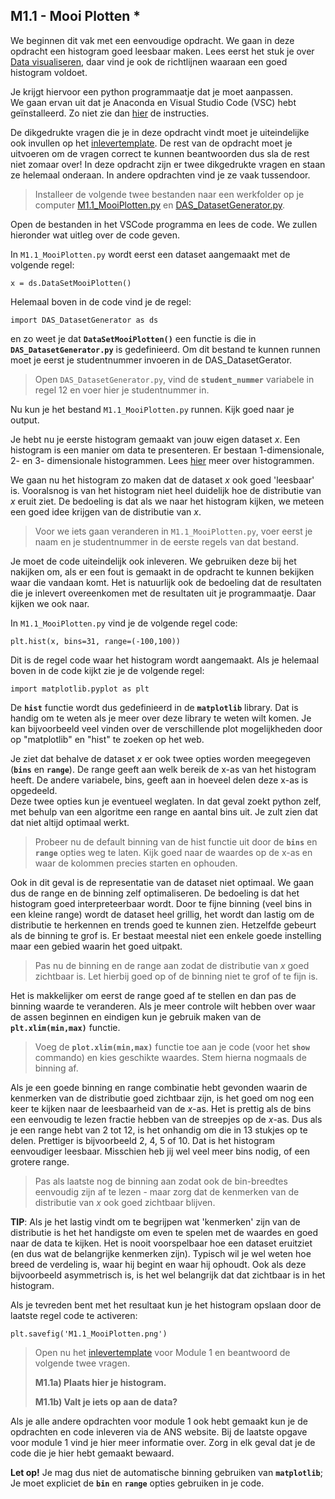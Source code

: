 ## M1.1 - Mooi Plotten *

We beginnen dit vak met een eenvoudige opdracht. We gaan in deze opdracht een histogram goed leesbaar maken. Lees eerst het stuk je over [Data visualiseren](/module-1/data-visualiseren), daar vind je ook de richtlijnen waaraan een goed histogram voldoet.

Je krijgt hiervoor een python programmaatje dat je moet aanpassen.  
We gaan ervan uit dat je Anaconda en Visual Studio Code (VSC) hebt geïnstalleerd. Zo niet zie dan [hier](/informatie/installatie) de instructies.

De dikgedrukte vragen die je in deze opdracht vindt moet je uiteindelijke ook invullen op het [inlevertemplate](https://das.mprog.nl/course/12%20Opdrachten%20Module%201/00%20Opdrachten/InlevertemplateModule1.docx). De rest van de opdracht moet je uitvoeren om de vragen correct te kunnen beantwoorden dus sla de rest niet zomaar over! In deze opdracht zijn er twee dikgedrukte vragen en staan ze helemaal onderaan. In andere opdrachten vind je ze vaak tussendoor.



> Installeer de volgende twee bestanden naar een werkfolder op je computer [M1.1_MooiPlotten.py](M1.1_MooiPlotten.py) en [DAS_DatasetGenerator.py](https://das.mprog.nl/course/12%20Opdrachten%20Module%201/00%20Opdrachten/DAS_DatasetGenerator.py).

Open de bestanden in het VSCode programma en lees de code. We zullen hieronder wat uitleg over de code geven. 

In `M1.1_MooiPlotten.py` wordt eerst een dataset aangemaakt met de volgende regel:

	x = ds.DataSetMooiPlotten()

Helemaal boven in de code vind je de regel:

	import DAS_DatasetGenerator as ds	

en zo weet je dat **`DataSetMooiPlotten()`** een functie is die in **`DAS_DatasetGenerator.py`** is gedefinieerd.
Om dit bestand te kunnen runnen moet je eerst je studentnummer invoeren in de DAS_DatasetGerator.

> Open `DAS_DatasetGenerator.py`, vind de **`student_nummer`** variabele in regel 12 en voer hier je studentnummer in. 


Nu kun je het bestand `M1.1_MooiPlotten.py` runnen. Kijk goed naar je output.

Je hebt nu je eerste histogram gemaakt van jouw eigen dataset *x*. Een histogram is een manier om data te presenteren. Er bestaan 1-dimensionale, 2- en 3- dimensionale histogrammen. Lees [hier](/module-1/data-visualiseren) meer over histogrammen. 

We gaan nu het histogram zo maken dat de dataset *x* ook goed 'leesbaar' is. Vooralsnog is van het histogram niet heel duidelijk hoe de distributie van *x* eruit ziet. De bedoeling is dat als we naar het histogram kijken, we meteen een goed idee krijgen van de distributie van *x*. 

>Voor we iets gaan veranderen in  `M1.1_MooiPlotten.py`, voer eerst je naam en je studentnummer in de eerste regels van dat bestand. 

Je moet de code uiteindelijk ook inleveren. We gebruiken deze bij het nakijken om, als er een fout is gemaakt in de opdracht te kunnen bekijken waar die vandaan komt. Het is natuurlijk ook de bedoeling dat de resultaten die je inlevert overeenkomen met de resultaten uit je programmaatje. Daar kijken we ook naar.

In `M1.1_MooiPlotten.py` vind je de volgende regel code:

	plt.hist(x, bins=31, range=(-100,100))

Dit is de regel code waar het histogram wordt aangemaakt. 
Als je helemaal boven in de code kijkt zie je de volgende regel:

	import matplotlib.pyplot as plt

De **`hist`** functie wordt dus gedefinieerd in de **`matplotlib`** library. Dat is handig om te weten als je meer over deze library te weten wilt komen. Je kan bijvoorbeeld veel vinden over de verschillende plot mogelijkheden door op "matplotlib" en "hist" te zoeken op het web.


Je ziet dat behalve de dataset *x* er ook twee opties worden meegegeven (**`bins`** en **`range`**). De range geeft aan welk bereik de x-as van het histogram heeft. De andere variabele, bins, geeft aan in hoeveel delen deze x-as is opgedeeld.  
Deze twee opties kun je eventueel weglaten. In dat geval zoekt python zelf, met behulp van een algoritme een range en aantal bins uit. Je zult zien dat dat niet altijd optimaal werkt. 

> Probeer nu de default binning van de hist functie uit door de **`bins`** en **`range`** opties weg te laten. Kijk goed naar de waardes op de x-as en waar de kolommen precies starten en ophouden. 

Ook in dit geval is de representatie van de dataset niet optimaal. We gaan dus de range en de binning zelf optimaliseren. De bedoeling is dat het histogram goed interpreteerbaar wordt. Door te fijne binning (veel bins in een kleine range) wordt de dataset heel grillig, het wordt dan lastig om de distributie te herkennen en trends goed te kunnen zien. Hetzelfde gebeurt als de binning te grof is. Er bestaat meestal niet een enkele goede instelling maar een gebied waarin het goed uitpakt. 

> Pas nu de binning en de range aan zodat de distributie van *x* goed zichtbaar is. Let hierbij goed op of de binning niet te grof of te fijn is. 

Het is makkelijker om eerst de range goed af te stellen en dan pas de binning waarde te veranderen. Als je meer controle wilt hebben over waar de assen beginnen en eindigen kun je gebruik maken van de **`plt.xlim(min,max)`** functie. 

> Voeg de **`plot.xlim(min,max)`** functie toe aan je code (voor het **`show`** commando) en kies geschikte waardes. Stem hierna nogmaals de binning af. 

Als je een goede binning en range combinatie hebt gevonden waarin de kenmerken van de distributie goed zichtbaar zijn, is het goed om nog een keer te kijken naar de leesbaarheid van de *x*-as. Het is prettig als de bins een eenvoudig te lezen fractie hebben van de streepjes op de *x*-as. Dus als je een range hebt van 2 tot 12, is het onhandig om die in 13 stukjes op te delen. Prettiger is bijvoorbeeld 2, 4, 5 of 10. Dat is het histogram eenvoudiger leesbaar. Misschien heb jij wel veel meer bins nodig, of een grotere range.

> Pas als laatste nog de binning aan zodat ook de bin-breedtes eenvoudig zijn af te lezen - maar zorg dat de kenmerken van de distributie van *x* ook goed zichtbaar blijven. 

**TIP**: Als je het lastig vindt om te begrijpen wat 'kenmerken' zijn van de distributie is het het handigste om even te spelen met de waardes en goed naar de data te kijken. Het is nooit voorspelbaar hoe een dataset eruitziet (en dus wat de belangrijke kenmerken zijn). Typisch wil je wel weten hoe breed de verdeling is, waar hij begint en waar hij ophoudt. Ook als deze bijvoorbeeld asymmetrisch is, is het wel belangrijk dat dat zichtbaar is in het histogram.

Als je tevreden bent met het resultaat kun je het histogram opslaan door de laatste regel code te activeren: 

	plt.savefig('M1.1_MooiPlotten.png')   

> Open nu het [inlevertemplate](https://das.mprog.nl/course/12%20Opdrachten%20Module%201/00%20Opdrachten/InlevertemplateModule1.docx) voor Module 1 en beantwoord de volgende twee vragen. 
> 
> **M1.1a)  Plaats hier je histogram.**    <br>
>   
> **M1.1b) Valt je iets op aan de data?**

Als je alle andere opdrachten voor module 1 ook hebt gemaakt kun je de opdrachten en code inleveren via de ANS website. Bij de laatste opgave voor module 1 vind je hier meer informatie over. Zorg in elk geval dat je de code die je hier hebt gemaakt bewaard.

**Let op!** Je mag dus niet de automatische binning gebruiken van **`matplotlib`**; Je moet expliciet de **`bin`** en **`range`** opties gebruiken in je code.


